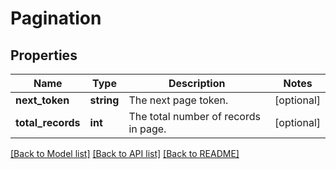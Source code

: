 # Pagination

## Properties
Name | Type | Description | Notes
------------ | ------------- | ------------- | -------------
**next_token** | **string** | The next page token. | [optional] 
**total_records** | **int** | The total number of records in page. | [optional] 

[[Back to Model list]](../../README.md#documentation-for-models) [[Back to API list]](../../README.md#documentation-for-api-endpoints) [[Back to README]](../../README.md)


